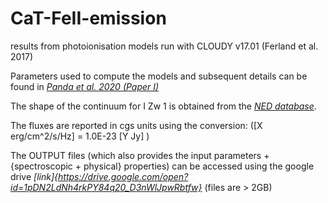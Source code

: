 # CaT-FeII-emission
results from photoionisation models run with CLOUDY v17.01 (Ferland et al. 2017)

Parameters used to compute the models and subsequent details can be found in *[Panda et al. 2020 (Paper I)](https://www.arxiv.org)*


The shape of the continuum for I Zw 1 is obtained from the *[NED database](http://ned.ipac.caltech.edu/cgi-bin/datasearch?search_type=Photo_id&objid=2195&objname=UGC%2000545&img_stamp=YES&hconst=73.0&omegam=0.27&omegav=0.73&corr_z=1&of=table)*. 

The fluxes are reported in cgs units using the conversion: ([X erg/cm^2/s/Hz] = 1.0E-23 [Y Jy] )

The OUTPUT files (which also provides the input parameters + {spectroscopic + physical} properties) can be accessed using the google drive *[link]{https://drive.google.com/open?id=1pDN2LdNh4rkPY84q20_D3nWlJpwRbtfw}* (files are > 2GB)
